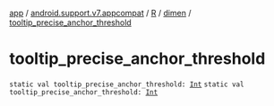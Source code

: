 [app](../../../index.md) / [android.support.v7.appcompat](../../index.md) / [R](../index.md) / [dimen](index.md) / [tooltip_precise_anchor_threshold](./tooltip_precise_anchor_threshold.md)

# tooltip_precise_anchor_threshold

`static val tooltip_precise_anchor_threshold: `[`Int`](https://kotlinlang.org/api/latest/jvm/stdlib/kotlin/-int/index.html)
`static val tooltip_precise_anchor_threshold: `[`Int`](https://kotlinlang.org/api/latest/jvm/stdlib/kotlin/-int/index.html)